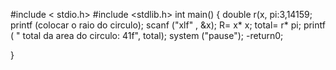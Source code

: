 #include < stdio.h>
#include <stdlib.h>
int main()
{
double r(x, pi:3,14159;
printf (colocar o raio do circulo);
scanf ("xlf" , &x);
R= x* x;
total= r* pi;
printf ( " total da area do circulo: 41f", total);
system ("pause");
-return0;


}
